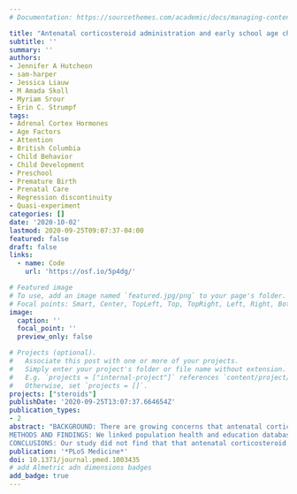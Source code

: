 ```yaml
---
# Documentation: https://sourcethemes.com/academic/docs/managing-content/

title: "Antenatal corticosteroid administration and early school age child development: A regression discontinuity study in British Columbia, Canada"
subtitle: ''
summary: ''
authors:
- Jennifer A Hutcheon
- sam-harper
- Jessica Liauw
- M Amada Skoll
- Myriam Srour
- Erin C. Strumpf
tags:
- Adrenal Cortex Hormones
- Age Factors
- Attention
- British Columbia
- Child Behavior
- Child Development
- Preschool
- Premature Birth
- Prenatal Care
- Regression discontinuity
- Quasi-experiment
categories: []
date: '2020-10-02'
lastmod: 2020-09-25T09:07:37-04:00
featured: false
draft: false
links:
  - name: Code
    url: 'https://osf.io/5p4dg/'

# Featured image
# To use, add an image named `featured.jpg/png` to your page's folder.
# Focal points: Smart, Center, TopLeft, Top, TopRight, Left, Right, BottomLeft, Bottom, BottomRight.
image:
  caption: ''
  focal_point: ''
  preview_only: false

# Projects (optional).
#   Associate this post with one or more of your projects.
#   Simply enter your project's folder or file name without extension.
#   E.g. `projects = ["internal-project"]` references `content/project/deep-learning/index.md`.
#   Otherwise, set `projects = []`.
projects: ["steroids"]
publishDate: '2020-09-25T13:07:37.664654Z'
publication_types:
- 2
abstract: "BACKGROUND: There are growing concerns that antenatal corticosteroid administration may harm children's neurodevelopment. We investigated the safety of antenatal corticosteroid administration practices for children's overall developmental health (skills and behaviors) at early school age.
METHODS AND FINDINGS: We linked population health and education databases from British Columbia (BC), Canada to identify a cohort of births admitted to hospital between 31 weeks, 0 days gestation (31+0 weeks), and 36+6 weeks, 2000 to 2013, with routine early school age child development testing. We used a regression discontinuity design to compare outcomes of infants admitted just before and just after the clinical threshold for corticosteroid administration of 34+0 weeks. We estimated the median difference in the overall Early Development Instrument (EDI) score and EDI subdomain scores, as well as risk differences (RDs) for special needs designation and developmental vulnerability (<10th percentile on 2 or more subdomains). The cohort included 5,562 births admitted between 31+0 and 36+6 weeks, with a median EDI score of 40/50. We found no evidence that antenatal corticosteroid administration practices were linked with altered child development at early school age: median EDI score difference of -0.5 [95% CI: -2.2 to 1.7] (p = 0.65), RD per 100 births for special needs designation -0.5 [-4.2 to 3.1] (p = 0.96) and for developmental vulnerability of 3.9 [95% CI:-2.2 to 10.0] (p = 0.24). A limitation of our study is that the regression discontinuity design estimates the effect of antenatal corticosteroid administration at the gestational age of the discontinuity, 34 + 0 weeks, so our results may become less generalisable as gestational age moves further away from this point.
CONCLUSIONS: Our study did not find that that antenatal corticosteroid administration practices were associated with child development at early school age. Our findings may be useful for supporting clinical counseling about antenatal corticosteroids administration at late preterm gestation, when the balance of harms and benefits is less clear."
publication: '*PLoS Medicine*'
doi: 10.1371/journal.pmed.1003435
# add Almetric adn dimensions badges
add_badge: true
---
```

